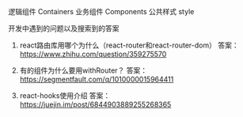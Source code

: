 逻辑组件 Containers
业务组件 Components
公共样式 style


开发中遇到的问题以及搜索到的答案

1. react路由库用哪个为什么（react-router和react-router-dom）
答案：https://www.zhihu.com/question/359275570

2. 有的组件为什么要用withRouter？
答案：https://segmentfault.com/q/1010000015964411

3. react-hooks使用介绍
答案：https://juejin.im/post/6844903889255268365